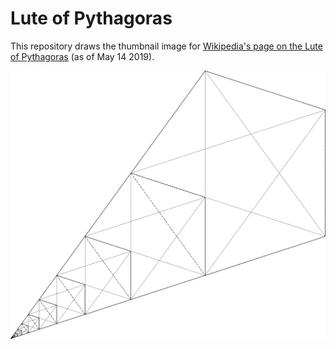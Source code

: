 # Lute of Pythagoras

This repository draws the thumbnail image for [Wikipedia's page on the Lute of Pythagoras](https://en.wikipedia.org/wiki/Lute_of_Pythagoras) (as of May 14 2019).

<img src="./imgs/lute_of_pythagoras.png">

